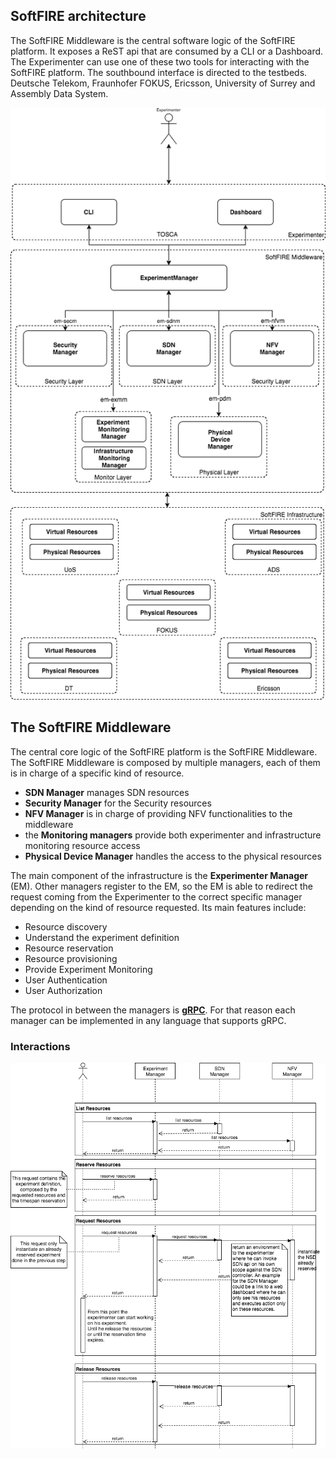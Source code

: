 ## SoftFIRE architecture

The SoftFIRE Middleware is the central software logic of the SoftFIRE platform. It exposes a ReST api that are consumed by a CLI or a Dashboard. The Experimenter can use one of these two tools for interacting with the SoftFIRE platform. The southbound interface is directed to the testbeds. Deutsche Telekom, Fraunhofer FOKUS, Ericsson, University of Surrey and Assembly Data System.

![SoftFIRE Middleware](img/softfire-middleware.png)

## The SoftFIRE Middleware

The central core logic of the SoftFIRE platform is the SoftFIRE Middleware. The SoftFIRE Middleware is composed by multiple managers, each of them is in charge of a specific kind of resource.

* **SDN Manager** manages SDN resources
* **Security Manager** for the Security resources
* **NFV Manager** is in charge of providing NFV functionalities to the middleware
* the **Monitoring managers** provide both experimenter and infrastructure monitoring resource access
* **Physical Device Manager** handles the access to the physical resources

The main component of the infrastructure is the **Experimenter Manager** (EM). Other managers register to the EM, so the EM is able to redirect the request coming from the Experimenter to the correct specific manager depending on the kind of resource requested. Its main features include:

* Resource discovery
* Understand the experiment definition
* Resource reservation
* Resource provisioning
* Provide Experiment Monitoring
* User Authentication
* User Authorization

The protocol in between the managers is [**gRPC**](http://www.grpc.io/). For that reason each manager can be implemented in any language that supports gRPC.

### Interactions

![Managers Interactions](img/manager-interactions.png)

<!---
 Script for open external links in a new tab
-->
<script type="text/javascript" charset="utf-8">
      // Creating custom :external selector
      $.expr[':'].external = function(obj){
          return !obj.href.match(/^mailto\:/)
                  && (obj.hostname != location.hostname);
      };
      $(function(){
        $('a:external').addClass('external');
        $(".external").attr('target','_blank');
      })
</script>
